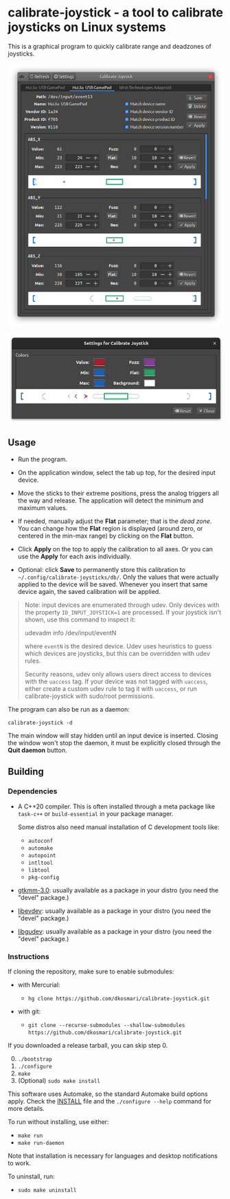 # calibrate-joystick - a tool to calibrate joysticks on Linux systems

This is a graphical program to quickly calibrate range and deadzones of joysticks.

![calibrate-joystick main window](screenshots/screenshot-1.png)

![calibrate-joystick settings window](screenshots/screenshot-2.png)


## Usage

  - Run the program.

  - On the application window, select the tab up top, for the desired input device.

  - Move the sticks to their extreme positions, press the analog triggers all the way and
    release. The application will detect the minimum and maximum values.

  - If needed, manually adjust the **Flat** parameter; that is the *dead zone*. You can
    change how the **Flat** region is displayed (around zero, or centered in the min-max
    range) by clicking on the **Flat** button.

  - Click **Apply** on the top to apply the calibration to all axes. Or you can use the
    **Apply** for each axis individually.

  - Optional: click **Save** to permanently store this calibration to
    `~/.config/calibrate-joysticks/db/`. Only the values that were actually applied to the
    device will be saved. Whenever you insert that same device again, the saved
    calibration will be applied.

> Note: input devices are enumerated through udev. Only devices with the property
> `ID_INPUT_JOYSTICK=1` are processed. If your joystick isn't shown, use this command to
> inspect it:
>
>    udevadm info /dev/input/eventN
>
> where `eventN` is the desired device. Udev uses heuristics to guess which devices are
> joysticks, but this can be overridden with udev rules.
>
> Security reasons, udev only allows users direct access to devices with the `uaccess`
> tag. If your device was not tagged with `uaccess`, either create a custom udev rule to
> tag it with `uaccess`, or run calibrate-joystick with sudo/root permissions.

The program can also be run as a daemon:

    calibrate-joystick -d

The main window will stay hidden until an input device is inserted. Closing the window
won't stop the daemon, it must be explicitly closed through the **Quit daemon** button.


## Building

### Dependencies

- A C++20 compiler. This is often installed through a meta package like `task-c++` or `build-essential` in your package manager.

  Some distros also need manual installation of C development tools like:
    - `autoconf`
    - `automake`
    - `autopoint`
    - `intltool`
    - `libtool`
    - `pkg-config`

- [gtkmm-3.0](http://gtkmm.org): usually available as a package in your distro (you need
  the "devel" package.)

- [libevdev](http://www.freedesktop.org/wiki/Software/libevdev): usually available as a
  package in your distro (you need the "devel" package.)

- [libgudev](http://wiki.gnome.org/Projects/libgudev): usually available as a package in
  your distro (you need the "devel" package.)


### Instructions

If cloning the repository, make sure to enable submodules:

- with Mercurial:
  - `hg clone https://github.com/dkosmari/calibrate-joystick.git`

- with git:
  - `git clone --recurse-submodules --shallow-submodules https://github.com/dkosmari/calibrate-joystick.git`

If you downloaded a release tarball, you can skip step 0.

0. `./bootstrap`
1. `./configure`
2. `make`
3. (Optional) `sudo make install`

This software uses Automake, so the standard Automake build options apply. Check the
[INSTALL](INSTALL) file and the `./configure --help` command for more details.

To run without installing, use either:

- `make run` 
- `make run-daemon`

Note that installation is necessary for languages and desktop notifications to work.

To uninstall, run:

- `sudo make uninstall`
